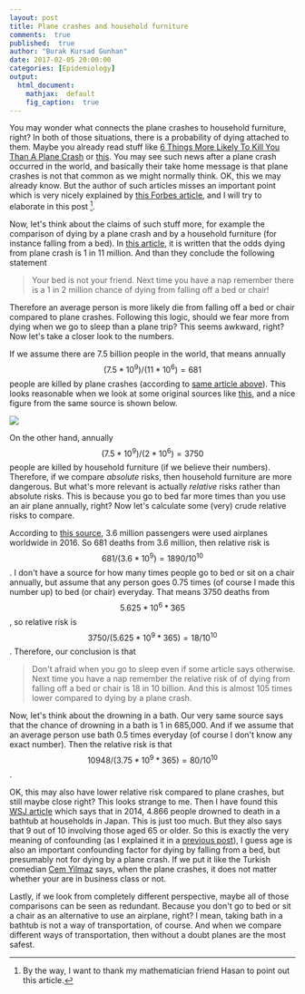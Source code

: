 ```yaml
---
layout: post
title: Plane crashes and household furniture
comments:  true
published:  true
author: "Burak Kursad Gunhan"
date: 2017-02-05 20:00:00
categories: [Epidemiology]
output:
  html_document:
    mathjax:  default
    fig_caption:  true
---
```


<script type="text/javascript" async
src="https://cdn.mathjax.org/mathjax/latest/MathJax.js?config=TeX-MML-AM_CHTML">
</script>


You may wonder what connects the plane crashes to household furniture, right? In both of those situations, there is a probability of dying attached to them. Maybe you already read stuff like [6 Things More Likely To Kill You Than A Plane Crash](https://www.buzzfeed.com/staceyc5/6-things-more-likely-to-kill-you-than-a-plane-cras-4mkq?utm_term=.dx2zd0Lxm#.lim0Kj4dQ) or [this](http://www.travelstart.co.za/blog/6-ridiculous-things-more-likely-to-kill-you-than-a-plane-crash/). You may see such news after a plane crash occurred in the world, and basically their take home message is that plane crashes is not that common as we might normally think. OK, this we may already know. But the author of such articles misses an important point which is very nicely explained by [this Forbes article](http://www.forbes.com/sites/alexknapp/2015/09/23/what-mashable-gets-wrong-about-shark-attacks-and-selfies/#4ff5b554c4b9), and I will try to elaborate in this post [^1].   

[^1]: By the way, I want to thank my mathematician friend Hasan to point out this article.

Now, let's think about the claims of such stuff more, for example the comparison of dying by a plane crash and by a household furniture (for instance falling from a bed). In [this article](http://www.travelstart.co.za/blog/6-ridiculous-things-more-likely-to-kill-you-than-a-plane-crash/), it is written that the odds dying from plane crash is 1 in 11 million. And than they conclude the following statement

> Your bed is not your friend. Next time you have a nap remember there is a 1 in 2 million chance of dying from falling off a bed or chair!

Therefore an average person is more likely die from falling off a bed or chair compared to plane crashes. Following this logic, should we fear more from dying when we go to sleep than a plane trip? This seems awkward, right? Now let's take a closer look to the numbers.

If we assume there are 7.5 billion people in the world, that means annually $$(7.5 * 10^9) / (11 * 10^6) = 681$$ people are killed by plane crashes (according to [same article above](http://www.travelstart.co.za/blog/6-ridiculous-things-more-likely-to-kill-you-than-a-plane-crash/)). This looks reasonable when we look at some original sources like [this](http://www.ibtimes.com/how-many-planes-crash-every-year-how-many-people-die-plane-crashes-chart-1560554), and a nice figure from the same source is shown below.

![](/blog/figure/source/2016-02-05-probability-of-dying/plane_crashes.png)

On the other hand, annually $$(7.5 * 10^9) / (2 * 10^6) = 3750$$ people are killed by household furniture (if we believe their numbers). Therefore, if we compare *absolute* risks, then household furniture are more dangerous. But what's more relevant is actually *relative* risks rather than absolute risks. This is because you go to bed far more times than you use an air plane annually, right? Now let's calculate some (very) crude relative risks to compare.

According to [this source](http://www.iata.org/pressroom/pr/Pages/2012-12-06-01.aspx), 3.6 million passengers were used airplanes worldwide in 2016. So 681 deaths from 3.6 million, then relative risk is $$681 / (3.6 * 10^9) = 1890 / 10^{10}$$. I don't have a source for how many times people go to bed or sit on a chair annually, but assume that any person goes 0.75 times (of course I made this number up) to bed (or chair) everyday. That means 3750 deaths from $$5.625 * 10^6 * 365$$, so relative risk is $$3750 / (5.625 * 10^9 * 365) = 18 / 10^{10}$$. Therefore, our conclusion is that

> Don't afraid when you go to sleep even if some article says otherwise. Next time you have a nap remember the relative risk of of dying from falling off a bed or chair is 18 in 10 billion. And this is almost 105 times lower compared to dying by a plane crash.

Now, let's think about the drowning in a bath. Our very same source says that the chance of drowning in a bath is 1 in 685,000. And if we assume that an average person use bath 0.5 times everyday (of course I don't know any exact number). Then the relative risk is that $$10948 / (3.75 * 10^9 * 365) = 80 / 10^{10}$$.

OK, this may also have lower relative risk compared to plane crashes, but still maybe close right? This looks strange to me. Then I have found this [WSJ article](http://blogs.wsj.com/japanrealtime/2016/01/22/deaths-from-drowning-in-bathtubs-up-70-in-10-years-report/) which says that in 2014, 4.866 people drowned to death in a bathtub at households in Japan. This is just too much. But they also says that 9 out of 10 involving those aged 65 or older. So this is exactly the very meaning of confounding (as I explained it in a [previous post](https://gunhanb.github.io/blog//2016/12/06/confounding.html)), I guess age is also an important confounding factor for dying by falling from a bed, but presumably not for dying by a plane crash. If we put it like the Turkish comedian [Cem Yilmaz](https://www.youtube.com/watch?v=NwmtklIi5TI) says, when the plane crashes, it does not matter whether your are in business class or not.

Lastly, if we look from completely different perspective, maybe all of those comparisons can be seen as redundant. Because you don't go to bed or sit a chair as an alternative to use an airplane, right? I mean, taking bath in a bathtub is not a way of transportation, of course. And when we compare different ways of transportation, then without a doubt planes are the most safest.











